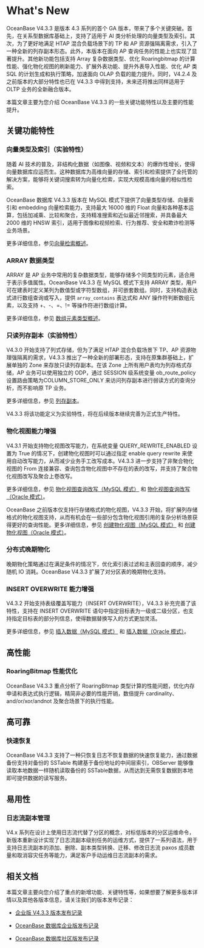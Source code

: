 # What's New

OceanBase V4.3.3 是版本 4.3 系列的首个 GA 版本，带来了多个关键突破。首先，在关系型数据库基础上，支持了适用于 AI 类分析处理的向量类型及索引。其次，为了更好地满足 HTAP 混合负载场景下的 TP 和 AP 资源强隔离需求，引入了一种全新的列存副本形态。此外，本版本在面向 AP 查询任务的性能上也实现了显著提升。其他新功能包括支持 Array 复杂数据类型、优化 Roaringbitmap 的计算性能、强化物化视图的刷新能力、扩展外表功能、提升外表导入性能、优化 AP 类 SQL 的计划生成和执行策略，加速面向 OLAP 负载的能力提升。同时，V4.2.4 及之前版本的大部分特性也已在 V4.3.3 中得到支持，未来还将推出同样适用于 OLTP 业务的全新融合版本。

本篇文章主要为您介绍 OceanBase V4.3.3 的一些关键功能特性以及主要的性能提升。

## 关键功能特性

### 向量类型及索引（实验特性）

随着 AI 技术的普及，非结构化数据（如图像、视频和文本）的爆炸性增长，使得向量数据库应运而生。这种数据库为高维向量的存储、索引和检索提供了全托管的解决方案，能够将关键词搜索转为向量化检索，实现大规模高维向量的相似性检索。

OceanBase 数据库 V4.3.3 版本在 MySQL 模式下提供了向量类型存储、向量索引和 embedding 向量检索能力，支持最大 16000 维的 Float 向量和各种基本运算，包括加减乘、比较和聚合，支持精准搜索和近似最近邻搜索，并具备最大 2000 维的 HNSW 索引，适用于图像和视频检索、行为推荐、安全和欺诈检测等业务场景。

更多详细信息，参见[向量检索概述](640.ob-vector-search/100.ob-vector-search-intro.md)。

### ARRAY 数据类型

ARRAY 是 AP 业务中常用的复杂数据类型，能够存储多个同类型的元素，适合用于表示多值属性。OceanBase V4.3.3 在 MySQL 模式下支持 ARRAY 类型，用户可在建表时定义某列为数值型或字符型数组，并可嵌套数组。同时，支持构造表达式进行数组查询或写入，提供 `array_contains` 表达式和 ANY 操作符判断数组元素，以及支持 +、-、=、!= 等操作符进行数组计算。

更多详细信息，参见 [数组元素类型概述](700.reference/500.sql-reference/100.sql-syntax/200.common-tenant-of-mysql-mode/100.basic-elements-of-mysql-mode/100.data-type-of-mysql-mode/1200.array-data-type-of-mysql-mode/100.array-data-type-overview-of-mysql-mode.md)。

### 只读列存副本（实验特性）

V4.3.0 开始支持了列式存储，但为了满足 HTAP 混合负载场景下 TP、AP 资源物理强隔离的需求，V4.3.3 推出了一种全新的部署形态，支持在原集群基础上，扩展单独的 Zone 来存放只读列存副本。在该 Zone 上所有用户表均为列存格式存储，AP 业务可以使用独立的 ODP，通过 SESSION 级系统变量 ob_route_policy 设置路由策略为COLUMN_STORE_ONLY 来访问列存副本进行弱读方式的查询分析，而不影响原 TP 业务。

更多详细信息，参见 [列存副本](700.reference/100.oceanbase-database-concepts/500.distributed-database-objects/300.data-partitions-and-replicas/300.partition-replica-type/400.columnstore-replica.md)。

V4.3.3 将该功能定义为实验特性，将在后续版本继续完善为正式生产特性。

### 物化视图能力增强

V4.3.1 开始支持物化视图改写能力，在系统变量 QUERY_REWRITE_ENABLED 设置为 True 的情况下，创建物化视图时可以通过指定 enable query rewrite 来使用自动改写能力，从而减少业务手工改写成本。V4.3.3 进一步支持了非聚合物化视图的 From 连接兼容、查询包含物化视图中不存在的表的改写，并支持了聚合物化视图改写及聚合上卷改写。

更多详细信息，参见 [物化视图查询改写（MySQL 模式）](700.reference/300.database-object-management/100.manage-object-of-mysql-mode/600.manage-views-of-mysql-mode/200.manage-materialized-views-of-mysql-mode/100.materialized-views-of-mysql-mode/600.materialized-views-rewrite-of-mysql-mode.md) 和 [物化视图查询改写（Oracle 模式）](700.reference/300.database-object-management/200.manage-object-of-oracle-mode/500.manage-views-of-oracle-mode/200.manage-materialized-views-of-oracle-mode/100.materialized-views-of-oracle-mode/600.materialized-views-rewrite-of-oracle-mode.md)。

OceanBase 之前版本仅支持行存储格式的物化视图，V4.3.3 开始，将扩展列存储格式的物化视图支持，从而有机会在一些部分包含物化视图引用的复杂分析场景获得更好的查询性能。更多详细信息，参见 [创建物化视图（MySQL 模式）](700.reference/300.database-object-management/100.manage-object-of-mysql-mode/600.manage-views-of-mysql-mode/200.manage-materialized-views-of-mysql-mode/100.materialized-views-of-mysql-mode/200.create-materialized-views-of-mysql-mode.md) 和 [创建物化视图（Oracle 模式）](700.reference/300.database-object-management/200.manage-object-of-oracle-mode/500.manage-views-of-oracle-mode/200.manage-materialized-views-of-oracle-mode/100.materialized-views-of-oracle-mode/200.create-materialized-views-of-oracle-mode.md)。

### 分布式晚期物化

晚期物化策略通过在满足条件的情况下，优化索引表过滤和主表回查的顺序，减少随机 IO 消耗。OceanBase V4.3.3 扩展了对分区表的晚期物化支持。

### INSERT OVERWRITE 能力增强

V4.3.2 开始支持表级覆盖写能力（INSERT OVERWRITE），V4.3.3 补充完善了该特性，支持在 INSERT OVERWRITE 语句中指定目标表为一级或二级分区，也支持指定目标表的部分列信息，使得数据替换写入的方式更加灵活。

更多详细信息，参见 [插入数据（MySQL 模式）](300.develop/100.application-development-of-mysql-mode/400.write-data-of-mysql-mode/100.insert-data-of-mysql-mode-in-develop.md) 和 [插入数据（Oracle 模式）](300.develop/200.application-development-of-oracle-mode/400.write-data-of-oracle-mode/100.insert-data-of-oracle-mode-in-develop.md)。

## 高性能

### RoaringBitmap 性能优化

OceanBase V4.3.3 重点分析了 RoaringBitmap 类型计算的性能问题，优化内存申请和表达式执行逻辑，精简非必要的性能开销，数倍提升 cardinality、and/or/xor/andnot 及聚合场景下的执行性能。

## 高可靠

### 快速恢复

OceanBase V4.3.3 支持了一种只恢复日志不恢复数据的快速恢复能力，通过数据备份支持对备份的 SSTable 构建基于备份地址的中间层索引，OBServer 能够像读取本地数据一样随机读取备份的 SSTable数据，从而达到无需恢复数据到本地即可提供数据的读写服务。

## 易用性

### 日志流副本管理

V4.x 系列在设计上使用日志流代替了分区的概念，对标低版本的分区运维命令，新版本重新设计实现了日志流副本级别任务的运维方式，提供了一系列语法，用于支持日志流副本的添加、删除、副本类型转换、迁移、修改日志流 paxos 成员数量和取消容灾任务等能力，满足客户手动运维日志流副本的需求。

## 相关文档

本篇文章主要向您介绍了重点的新增功能、关键特性等，如果想要了解更多版本详情以及其他各版本信息，请关注我们的版本发布记录：

- [企业版 V4.3.3 版本发布记录](https://www.oceanbase.com/product/oceanbase-database-rn/releaseNote#V4.3.3)

- [OceanBase 数据库企业版发布记录](900.release-notes/200.enterprise-edition-history-release.md)

- [OceanBase 数据库社区版发布记录](900.release-notes/300.community-edition-history-release.md)
